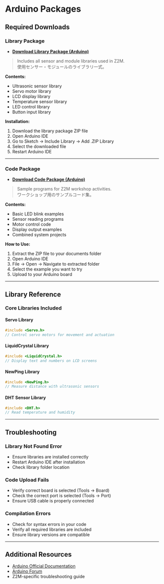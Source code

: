 # Arduino Packages

## Required Downloads

### Library Package

- **[Download Library Package (Arduino)](#)**
  
> Includes all sensor and module libraries used in Z2M.  
> 使用センサー・モジュールのライブラリ一式。

**Contents:**
- Ultrasonic sensor library
- Servo motor library
- LCD display library
- Temperature sensor library
- LED control library
- Button input library

**Installation:**
1. Download the library package ZIP file
2. Open Arduino IDE
3. Go to Sketch → Include Library → Add .ZIP Library
4. Select the downloaded file
5. Restart Arduino IDE

---

### Code Package

- **[Download Code Package (Arduino)](#)**
  
> Sample programs for Z2M workshop activities.  
> ワークショップ用のサンプルコード集。

**Contents:**
- Basic LED blink examples
- Sensor reading programs
- Motor control code
- Display output examples
- Combined system projects

**How to Use:**
1. Extract the ZIP file to your documents folder
2. Open Arduino IDE
3. File → Open → Navigate to extracted folder
4. Select the example you want to try
5. Upload to your Arduino board

---

## Library Reference

### Core Libraries Included

#### Servo Library
```cpp
#include <Servo.h>
// Control servo motors for movement and actuation
```

#### LiquidCrystal Library
```cpp
#include <LiquidCrystal.h>
// Display text and numbers on LCD screens
```

#### NewPing Library
```cpp
#include <NewPing.h>
// Measure distance with ultrasonic sensors
```

#### DHT Sensor Library
```cpp
#include <DHT.h>
// Read temperature and humidity
```

---

## Troubleshooting

### Library Not Found Error
- Ensure libraries are installed correctly
- Restart Arduino IDE after installation
- Check library folder location

### Code Upload Fails
- Verify correct board is selected (Tools → Board)
- Check the correct port is selected (Tools → Port)
- Ensure USB cable is properly connected

### Compilation Errors
- Check for syntax errors in your code
- Verify all required libraries are included
- Ensure library versions are compatible

---

## Additional Resources

- [Arduino Official Documentation](https://www.arduino.cc/reference/en/)
- [Arduino Forum](https://forum.arduino.cc/)
- Z2M-specific troubleshooting guide

